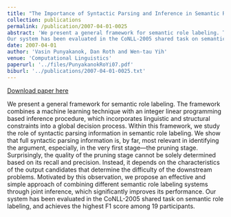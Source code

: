 ```yaml
---
title: "The Importance of Syntactic Parsing and Inference in Semantic Role Labeling"
collection: publications
permalink: /publication/2007-04-01-0025
abstract: 'We present a general framework for semantic role labeling. The framework combines a machine learning technique with an integer linear programming based inference procedure, which incorporates linguistic and structural constraints into a global decision process. Within this framework, we study the role of syntactic parsing information in semantic role labeling. We show that full syntactic parsing information is, by far, most relevant in identifying the argument, especially, in the very first stage—the pruning stage. Surprisingly, the quality of the pruning stage cannot be solely determined based on its recall and precision. Instead, it depends on the characteristics of the output candidates that determine the difficulty of the downstream problems. Motivated by this observation, we propose an effective and simple approach of combining different semantic role labeling systems through joint inference, which significantly improves its performance.
Our system has been evaluated in the CoNLL-2005 shared task on semantic role labeling, and achieves the highest F1 score among 19 participants.'
date: 2007-04-01
author: 'Vasin Punyakanok, Dan Roth and Wen-tau Yih'
venue: 'Computational Linguistics'
paperurl: '../files/PunyakanokRoYi07.pdf'
biburl: '../publications/2007-04-01-0025.txt'
---
```


<a href='../files/PunyakanokRoYi07.pdf'>Download paper here</a>

We present a general framework for semantic role labeling. The framework combines a machine learning technique with an integer linear programming based inference procedure, which incorporates linguistic and structural constraints into a global decision process. Within this framework, we study the role of syntactic parsing information in semantic role labeling. We show that full syntactic parsing information is, by far, most relevant in identifying the argument, especially, in the very first stage—the pruning stage. Surprisingly, the quality of the pruning stage cannot be solely determined based on its recall and precision. Instead, it depends on the characteristics of the output candidates that determine the difficulty of the downstream problems. Motivated by this observation, we propose an effective and simple approach of combining different semantic role labeling systems through joint inference, which significantly improves its performance.
Our system has been evaluated in the CoNLL-2005 shared task on semantic role labeling, and achieves the highest F1 score among 19 participants.
